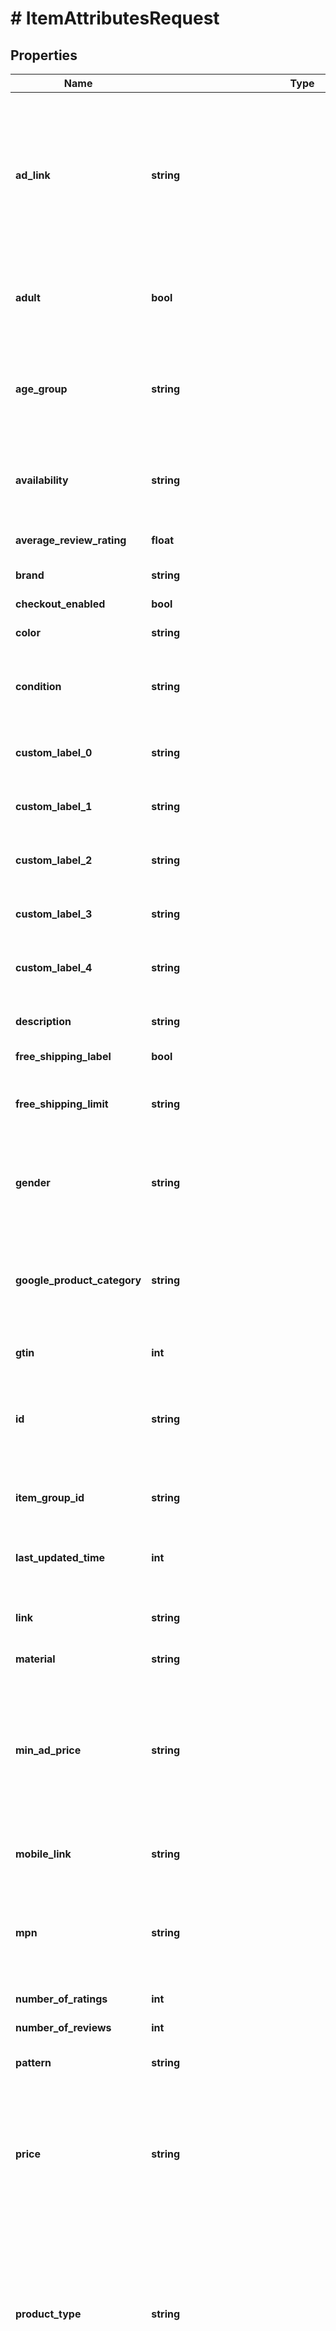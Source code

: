 # # ItemAttributesRequest

## Properties

Name | Type | Description | Notes
------------ | ------------- | ------------- | -------------
**ad_link** | **string** | Allows advertisers to specify a separate URL that can be used to track traffic coming from Pinterest shopping ads. Must send full URL including tracking—do not send tracking parameters only. At this time we do not support impression tracking. Must begin with http:// or https://. | [optional]
**adult** | **bool** | Set this attribute to TRUE if you&#39;re submitting items that are considered “adult”. These will not be shown on Pinterest. | [optional]
**age_group** | **string** | The age group to apply a demographic range to the product. Must be one of the following values (upper or lowercased): ‘newborn’ , ‘infant’, ‘toddler’, ‘kids’, or ‘adult’. | [optional]
**availability** | **string** | The availability of the product. Must be one of the following values (upper or lowercased): ‘in stock’, ‘out of stock’ , ‘preorder’. | [optional]
**average_review_rating** | **float** | Average reviews for the item. Can be a number from 1-5. | [optional]
**brand** | **string** | The brand of the product. | [optional]
**checkout_enabled** | **bool** | This attribute is not supported anymore. | [optional]
**color** | **string** | The primary color of the product. | [optional]
**condition** | **string** | The condition of the product. Must be one of the following values (upper or lowercased): ‘new’, ‘used’, or ‘refurbished’. | [optional]
**custom_label_0** | **string** | &lt;p&gt;&lt;&#x3D; 1000 characters&lt;/p&gt; &lt;p&gt;Custom grouping of products.&lt;/p&gt; | [optional]
**custom_label_1** | **string** | &lt;p&gt;&lt;&#x3D; 1000 characters&lt;/p&gt; &lt;p&gt;Custom grouping of products.&lt;/p&gt; | [optional]
**custom_label_2** | **string** | &lt;p&gt;&lt;&#x3D; 1000 characters&lt;/p&gt; &lt;p&gt;Custom grouping of products.&lt;/p&gt; | [optional]
**custom_label_3** | **string** | &lt;p&gt;&lt;&#x3D; 1000 characters&lt;/p&gt; &lt;p&gt;Custom grouping of products.&lt;/p&gt; | [optional]
**custom_label_4** | **string** | &lt;p&gt;&lt;&#x3D; 1000 characters&lt;/p&gt; &lt;p&gt;Custom grouping of products.&lt;/p&gt; | [optional]
**description** | **string** | &lt;p&gt;&lt;&#x3D; 10000 characters&lt;/p&gt; &lt;p&gt;The description of the product.&lt;/p&gt; | [optional]
**free_shipping_label** | **bool** | The item is free to ship. | [optional]
**free_shipping_limit** | **string** | The minimum order purchase necessary for the customer to get free shipping. Only relevant if free shipping is offered. | [optional]
**gender** | **string** | The gender associated with the product. Must be one of the following values (upper or lowercased): ‘male’, ‘female’ , or ‘unisex’. | [optional]
**google_product_category** | **string** | The categorization of the product based on the standardized Google Product Taxonomy. This is a set taxonomy. Both the text values and numeric codes are accepted. | [optional]
**gtin** | **int** | The unique universal product identifier. | [optional]
**id** | **string** | &lt;p&gt;&lt;&#x3D; 127 characters&lt;/p&gt; &lt;p&gt;The user-created unique ID that represents the product. Only Unicode characters are accepted.&lt;/p&gt; | [optional]
**item_group_id** | **string** | &lt;p&gt;&lt;&#x3D; 127 characters&lt;/p&gt; &lt;p&gt;The parent ID of the product.&lt;/p&gt; | [optional]
**last_updated_time** | **int** | The millisecond timestamp when the item was lastly modified by the merchant. | [optional]
**link** | **string** | &lt;p&gt;&lt;&#x3D; 511 characters&lt;/p&gt; &lt;p&gt;The landing page for the product.&lt;/p&gt; | [optional]
**material** | **string** | The material used to make the product. | [optional]
**min_ad_price** | **string** | The minimum advertised price of the product. It supports the following formats, \&quot;19.99 USD\&quot;, \&quot;19.99USD\&quot; and \&quot;19.99\&quot;. If the currency is not included, we default to US dollars. | [optional]
**mobile_link** | **string** | The mobile-optimized version of your landing page. Must begin with http:// or https://. | [optional]
**mpn** | **string** | Manufacturer Part Number are alpha-numeric codes created by the manufacturer of a product to uniquely identify it among all products from the same manufacturer. | [optional]
**number_of_ratings** | **int** | The number of ratings for the item. | [optional]
**number_of_reviews** | **int** | The number of reviews available for the item. | [optional]
**pattern** | **string** | The description of the pattern used for the product. | [optional]
**price** | **string** | The price of the product. It supports the following formats, \&quot;24.99 USD\&quot;, \&quot;24.99USD\&quot; and \&quot;24.99\&quot;. If the currency is not included, we default to US dollars. | [optional]
**product_type** | **string** | &lt;p&gt;&lt;&#x3D; 1000 characters&lt;/p&gt; &lt;p&gt;The categorization of your product based on your custom product taxonomy. Subcategories must be sent separated by “ &gt; “. The &gt; must be wrapped by spaces. We do not recognize any other delimiters such as comma or pipe.&lt;/p&gt; | [optional]
**sale_price** | **string** | The discounted price of the product. The sale_price must be lower than the price. It supports the following formats, \&quot;14.99 USD\&quot;, \&quot;14.99USD\&quot; and \&quot;14.99\&quot;. If the currency is not included, we default to US dollars. | [optional]
**shipping** | **string** | Shipping consists of one group of up to four elements, country, region, service (all optional) and price (required). All colons, even for blank values, are required. | [optional]
**shipping_height** | **string** | The height of the package needed to ship the product. Ensure there is a space between the numeric string and the metric. | [optional]
**shipping_weight** | **string** | The weight of the product. Ensure there is a space between the numeric string and the metric. | [optional]
**shipping_width** | **string** | The width of the package needed to ship the product. Ensure there is a space between the numeric string and the metric. | [optional]
**size** | **string** | The size of the product. | [optional]
**size_system** | **string** | Indicates the country’s sizing system in which you are submitting your product. Must be one of the following values (upper or lowercased): ‘US’, ‘UK’, ‘EU’, ‘DE’ , ‘FR’, ‘JP’, ‘CN’, ‘IT’, ‘ BR’, ‘MEX’, or ‘AU’. | [optional]
**size_type** | **string** | Additional description for the size. Must be one of the following values (upper or lowercased): ‘regular’, ‘petite’ , ‘plus’, ‘big_and_tall’, or ‘maternity’. | [optional]
**tax** | **string** | Tax consists of one group of up to four elements, country, region, rate (all required) and tax_ship (optional). All colons, even for blank values, are required. | [optional]
**title** | **string** | &lt;p&gt;&lt;&#x3D; 500 characters&lt;/p&gt; &lt;p&gt;The name of the product.&lt;/p&gt; | [optional]
**variant_names** | **string[]** | Options for this variant. People will see these options next to your Pin and can select the one they want. List them in the order you want them displayed. | [optional]
**variant_values** | **string[]** | Option values for this variant. People will see these options next to your Pin and can select the one they want. List them in the order you want them displayed. The order of the variant values must be consistent with the order of the variant names. | [optional]
**additional_image_link** | **string[]** | &lt;p&gt;&lt;&#x3D; 2000 characters&lt;/p&gt; &lt;p&gt;The links to additional images for your product. Up to ten additional images can be used to show a product from different angles or to show different stages. Must begin with http:// or https://.&lt;/p&gt; | [optional]
**image_link** | [**\OpenAPI\Client\Model\ItemAttributesRequestAllOfImageLink**](ItemAttributesRequestAllOfImageLink.md) |  | [optional]
**video_link** | **string** | &lt;p&gt;&lt;&#x3D; 2,000 characters&lt;/p&gt; &lt;p&gt;Hosted link to the product video.&lt;/p&gt; &lt;p&gt;File types for linked videos must be .mp4, .mov or .m4v.&lt;/p&gt; &lt;p&gt;File size cannot exceed 2GB.&lt;/p&gt; | [optional]

[[Back to Model list]](../../README.md#models) [[Back to API list]](../../README.md#endpoints) [[Back to README]](../../README.md)
